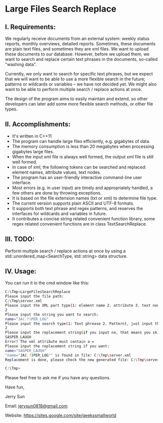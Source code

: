 # Large Files Search Replace

## I. Requirements:

We regularly receive documents from an external system: weekly status reports, monthly overviews, detailed reports. Sometimes, these documents are plain text files, and sometimes they are xml files. We want to upload these documents to our database. However, before we upload them, we want to search and replace certain text phrases in the documents, so-called "washing data".

Currently, we only want to search for specific text phrases, but we expect that we will want to be able to use a more flexible search in the future; patterns or wildcards or variables – we have not decided yet. We might also want to be able to perform multiple search / replace actions at once.

The design of the program aims to easily maintain and extend, so other developers can later add some more flexible search methods, or other file types.

## II. Accomplishments:

+ It's written in C++11
+ The program can handle large files efficiently, e.g. gigabytes of data.
+ The memory consumption is less than 20 megabytes when processing gigabytes large files.
+ When the input xml file is always well formed, the output xml file is still well formed.
+ In case of xml, the following tokens can be searched and replaced: element names, attribute values, text nodes.
+ The program has an user-friendly interactive command-line user interface.
+ Most errors (e.g. in user input) are timely and appropriately handled, a few others are done by throwing exceptions.
+ It is based on the file extension names (txt or xml) to determine file type.
+ The current version supports plain ASCII and UTF-8 formats.
+ It supports both text phrase and regex patterns, and reserves the interfaces for wildcards and variables in future.
+ It contributes a concise string related convenient function library, some regex related convenient functions are in class TextSearchReplace.

## III. TODO:

Perform multiple search / replace actions at once by using a std::unordered_map<SearchType, std::string> data structure.

## IV. Usage:

You can run it in the cmd window like this:

```bash
C:\Tmp>LargeFilesSearchReplace
Please input the file path:
C:\Tmp\server.xml
Please input the XML part type(1: element name 2. attribute 3. text node), just input the number:
2
Please input the string you want to search:
name="JA(.?)PER_LOG"
Please input the search type(1: Text phrease 2. Pattern), just input the number:
2
Please input the replacement string(if you input no, that means you skip the replace operation):
SASPER_LAUGH
Error! The xml attribute must contain a =
Please input the replacement string if you want:
name="SASPER_LAUGH"
"name="JA(.?)PER_LOG"" is found in file: C:\Tmp\server.xml
Replacement is done, please check the new generated file: C:\Tmp\server_out.xml

C:\Tmp>
```

Please feel free to ask me if you have any questions.

Have fun,

Jerry Sun

Email:    jerysun0818@gmail.com

Website:  https://sites.google.com/site/geekssmallworld